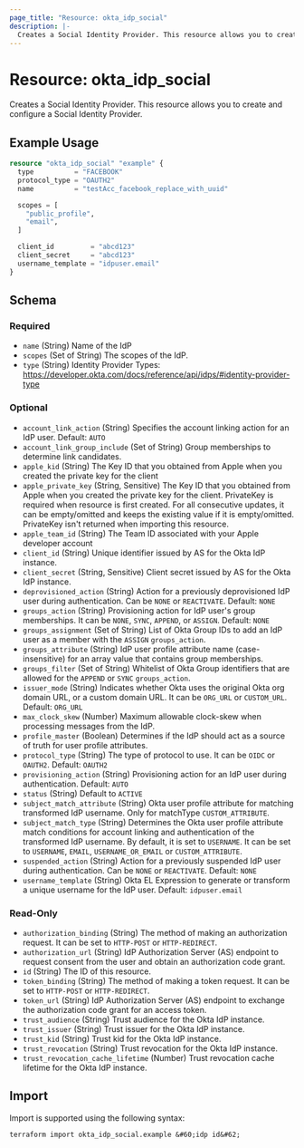 ```yaml
---
page_title: "Resource: okta_idp_social"
description: |-
  Creates a Social Identity Provider. This resource allows you to create and configure a Social Identity Provider.
---
```


# Resource: okta_idp_social

Creates a Social Identity Provider. This resource allows you to create and configure a Social Identity Provider.

## Example Usage

```terraform
resource "okta_idp_social" "example" {
  type          = "FACEBOOK"
  protocol_type = "OAUTH2"
  name          = "testAcc_facebook_replace_with_uuid"

  scopes = [
    "public_profile",
    "email",
  ]

  client_id         = "abcd123"
  client_secret     = "abcd123"
  username_template = "idpuser.email"
}
```

<!-- schema generated by tfplugindocs -->
## Schema

### Required

- `name` (String) Name of the IdP
- `scopes` (Set of String) The scopes of the IdP.
- `type` (String) Identity Provider Types: https://developer.okta.com/docs/reference/api/idps/#identity-provider-type

### Optional

- `account_link_action` (String) Specifies the account linking action for an IdP user. Default: `AUTO`
- `account_link_group_include` (Set of String) Group memberships to determine link candidates.
- `apple_kid` (String) The Key ID that you obtained from Apple when you created the private key for the client
- `apple_private_key` (String, Sensitive) The Key ID that you obtained from Apple when you created the private key for the client. PrivateKey is required when resource is first created. For all consecutive updates, it can be empty/omitted and keeps the existing value if it is empty/omitted. PrivateKey isn't returned when importing this resource.
- `apple_team_id` (String) The Team ID associated with your Apple developer account
- `client_id` (String) Unique identifier issued by AS for the Okta IdP instance.
- `client_secret` (String, Sensitive) Client secret issued by AS for the Okta IdP instance.
- `deprovisioned_action` (String) Action for a previously deprovisioned IdP user during authentication. Can be `NONE` or `REACTIVATE`. Default: `NONE`
- `groups_action` (String) Provisioning action for IdP user's group memberships. It can be `NONE`, `SYNC`, `APPEND`, or `ASSIGN`. Default: `NONE`
- `groups_assignment` (Set of String) List of Okta Group IDs to add an IdP user as a member with the `ASSIGN` `groups_action`.
- `groups_attribute` (String) IdP user profile attribute name (case-insensitive) for an array value that contains group memberships.
- `groups_filter` (Set of String) Whitelist of Okta Group identifiers that are allowed for the `APPEND` or `SYNC` `groups_action`.
- `issuer_mode` (String) Indicates whether Okta uses the original Okta org domain URL, or a custom domain URL. It can be `ORG_URL` or `CUSTOM_URL`. Default: `ORG_URL`
- `max_clock_skew` (Number) Maximum allowable clock-skew when processing messages from the IdP.
- `profile_master` (Boolean) Determines if the IdP should act as a source of truth for user profile attributes.
- `protocol_type` (String) The type of protocol to use. It can be `OIDC` or `OAUTH2`. Default: `OAUTH2`
- `provisioning_action` (String) Provisioning action for an IdP user during authentication. Default: `AUTO`
- `status` (String) Default to `ACTIVE`
- `subject_match_attribute` (String) Okta user profile attribute for matching transformed IdP username. Only for matchType `CUSTOM_ATTRIBUTE`.
- `subject_match_type` (String) Determines the Okta user profile attribute match conditions for account linking and authentication of the transformed IdP username. By default, it is set to `USERNAME`. It can be set to `USERNAME`, `EMAIL`, `USERNAME_OR_EMAIL` or `CUSTOM_ATTRIBUTE`.
- `suspended_action` (String) Action for a previously suspended IdP user during authentication. Can be `NONE` or `REACTIVATE`. Default: `NONE`
- `username_template` (String) Okta EL Expression to generate or transform a unique username for the IdP user. Default: `idpuser.email`

### Read-Only

- `authorization_binding` (String) The method of making an authorization request. It can be set to `HTTP-POST` or `HTTP-REDIRECT`.
- `authorization_url` (String) IdP Authorization Server (AS) endpoint to request consent from the user and obtain an authorization code grant.
- `id` (String) The ID of this resource.
- `token_binding` (String) The method of making a token request. It can be set to `HTTP-POST` or `HTTP-REDIRECT`.
- `token_url` (String) IdP Authorization Server (AS) endpoint to exchange the authorization code grant for an access token.
- `trust_audience` (String) Trust audience for the Okta IdP instance.
- `trust_issuer` (String) Trust issuer for the Okta IdP instance.
- `trust_kid` (String) Trust kid for the Okta IdP instance.
- `trust_revocation` (String) Trust revocation for the Okta IdP instance.
- `trust_revocation_cache_lifetime` (Number) Trust revocation cache lifetime for the Okta IdP instance.

## Import

Import is supported using the following syntax:

```shell
terraform import okta_idp_social.example &#60;idp id&#62;
```
